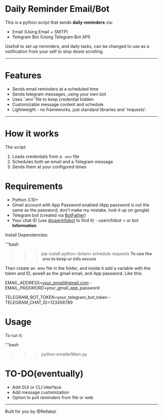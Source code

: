 # Daily Reminder Email/Bot

This is a python script that sends **daily reminders** via:
- Email (Using Email + SMTP)
- Telegram Bot (Using Telegram Bot API)

Usefull to set up reminders, and daily tasks, can be changed to use as a notification from your self to stop doom scrolling.

---

# Features 

- Sends email reminders at a scheduled time
- Sends telegram messages, using your own bot
- Uses '.env' file to keep credential hidden
- Customizable message content and schedule
- Lightweight - no frameworks, just standard libraries and 'requests'.

---

# How it works

The script:
1. Loads credentials from a `.env` file
2. Schedules both an email and a Telegram message
3. Sends them at your configured times

# Requirements

- Python 3.10+
- Gmail account with App Password enabled (App password is not the same as the password, don't make my mistake, look it up on google)
- Telegram bot (created via [BotFather](https://t.me/BotFather))
- Your chat ID (use [@userinfobot](https://t.me/userinfobot) to find it) - userinfobot = ur bot **Information**

Install Dependencies: 

'''bash 
>>>pip install python-dotenv schedule requests **To use the .env to keep ur info secure**

Then create an .env file in the folder, and inside it add a variable with the token and ID, aswell as the gmail email, and App password.
Like this:

EMAIL_ADDRESS=your_email@gmail.com - 
EMAIL_PASSWORD=your_gmail_app_password

TELEGRAM_BOT_TOKEN=your_telegram_bot_token - 
TELEGRAM_CHAT_ID=123456789

# Usage

To run it:

'''bash 
>>>python emailerMain.py

# TO-DO(eventually)

- Add GUI or CLI interface
- Add message customization
- Option to pull reminders from file or web

---

Built for you by @Kellakpi